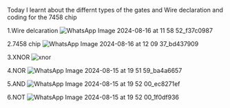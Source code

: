Today I learnt about the differnt types of the gates and Wire declaration and coding for the 7458 chip


1.Wire delcaration
![WhatsApp Image 2024-08-16 at 11 58 52_f37c0987](https://github.com/user-attachments/assets/2c3fc1dc-0077-4056-8871-c23ee69956bb)


2.7458 chip
![WhatsApp Image 2024-08-16 at 12 09 37_bd437909](https://github.com/user-attachments/assets/d7855063-5884-4cb4-afa0-0694e6688fd7)


3.XNOR
![xnor](https://github.com/user-attachments/assets/d4d7131f-719c-4eac-afbd-8fa695bd6299)


4.NOR
![WhatsApp Image 2024-08-15 at 19 51 59_ba4a6657](https://github.com/user-attachments/assets/f9a579d7-79ab-467f-9a03-c1db9adfac54)


5.AND 
![WhatsApp Image 2024-08-15 at 19 52 00_ec8271ef](https://github.com/user-attachments/assets/2b5945fc-f88e-415e-ad9e-b0d88bc2b4c6)


6.NOT
![WhatsApp Image 2024-08-15 at 19 52 00_1f0df936](https://github.com/user-attachments/assets/92af3e61-187a-4f2f-8685-a0cd17a6210c)
